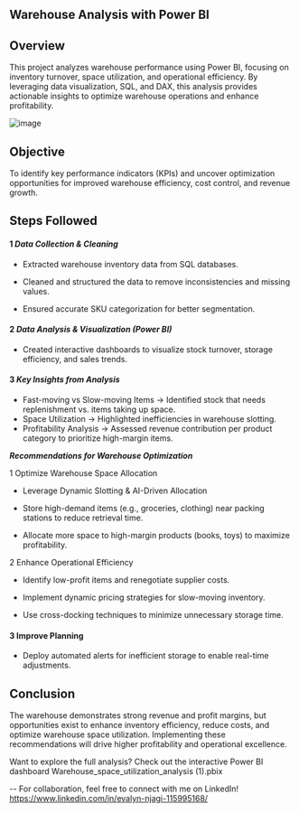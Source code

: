 
## Warehouse Analysis with Power BI

## **Overview** ##
This project analyzes warehouse performance using Power BI, focusing on inventory turnover, space utilization, and operational efficiency. By leveraging data visualization, SQL, and DAX, this analysis provides actionable insights to optimize warehouse operations and enhance profitability.

![image](https://github.com/user-attachments/assets/cd5f0711-049a-4204-bf82-216f3b7c2ea5)


## Objective ##
To identify key performance indicators (KPIs) and uncover optimization opportunities for improved warehouse efficiency, cost control, and revenue growth.

## Steps Followed ##

#### 1 ***Data Collection & Cleaning***
- Extracted warehouse inventory data from SQL databases.

- Cleaned and structured the data to remove inconsistencies and missing values.

- Ensured accurate SKU categorization for better segmentation.

#### 2️ ***Data Analysis & Visualization (Power BI)***

- Created interactive dashboards to visualize stock turnover, storage efficiency, and sales trends.

#### 3️ ***Key Insights from Analysis***

- Fast-moving vs Slow-moving Items → Identified stock that needs replenishment vs. items taking up space.
- Space Utilization → Highlighted inefficiencies in warehouse slotting.
- Profitability Analysis → Assessed revenue contribution per product category to prioritize high-margin items.

***Recommendations for Warehouse Optimization***

 1️ Optimize Warehouse Space Allocation
- Leverage Dynamic Slotting & AI-Driven Allocation

- Store high-demand items (e.g., groceries, clothing) near packing stations to reduce retrieval time.

- Allocate more space to high-margin products (books, toys) to maximize profitability.

 2️ Enhance Operational Efficiency
 
 - Identify low-profit items and renegotiate supplier costs.

 - Implement dynamic pricing strategies for slow-moving inventory.

 - Use cross-docking techniques to minimize unnecessary storage time.

#### 3️ Improve Planning


- Deploy automated alerts for inefficient storage to enable real-time adjustments.

## **Conclusion** ##

The warehouse demonstrates strong revenue and profit margins, but opportunities exist to enhance inventory efficiency, reduce costs, and optimize warehouse space utilization. Implementing these recommendations will drive higher profitability and operational excellence.

 Want to explore the full analysis? Check out the interactive Power BI dashboard
 Warehouse_space_utilization_analysis (1).pbix

-- For collaboration, feel free to connect with me on LinkedIn! https://www.linkedin.com/in/evalyn-njagi-115995168/

